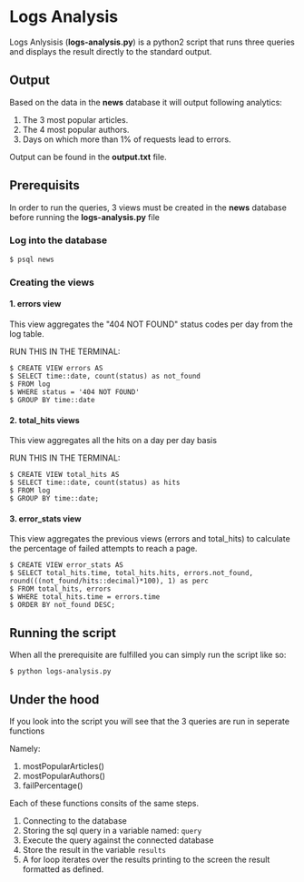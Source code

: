 <!-- What steps need to be taken -->
<!-- What should the user already have installed -->
<!-- What might they have a hard time understanding -->
# Logs Analysis

Logs Anlysisis (**logs-analysis.py**) is a python2 script that runs three queries and displays the result directly to the standard output.

## Output

Based on the data in the __news__ database it will output following analytics:
1. The 3 most popular articles.
2. The 4 most popular authors.
3. Days on which more than 1% of requests lead to errors.

Output can be found in the **output.txt** file.

## Prerequisits

In order to run the queries, 3 views must be created in the __news__ database before running the **logs-analysis.py** file

### Log into the database

```
$ psql news
```

### Creating the views

#### 1. **errors** view

This view aggregates the "404 NOT FOUND" status codes per day from the log table.

RUN THIS IN THE TERMINAL: 
```
$ CREATE VIEW errors AS
$ SELECT time::date, count(status) as not_found
$ FROM log
$ WHERE status = '404 NOT FOUND'
$ GROUP BY time::date
```

#### 2. **total_hits** views

This view aggregates all the hits on a day per day basis

RUN THIS IN THE TERMINAL: 
```
$ CREATE VIEW total_hits AS
$ SELECT time::date, count(status) as hits
$ FROM log
$ GROUP BY time::date;
```

#### 3. **error_stats** view

This view aggregates the previous views (errors and total_hits) to calculate the percentage of failed attempts to reach a page.

```
$ CREATE VIEW error_stats AS
$ SELECT total_hits.time, total_hits.hits, errors.not_found, round(((not_found/hits::decimal)*100), 1) as perc
$ FROM total_hits, errors
$ WHERE total_hits.time = errors.time
$ ORDER BY not_found DESC;
```

## Running the script

When all the prerequisite are fulfilled you can simply run the script like so:
```
$ python logs-analysis.py 
```

## Under the hood

If you look into the script you will see that the 3 queries are run in seperate functions

Namely:
1. mostPopularArticles()
2. mostPopularAuthors()
3. failPercentage()

Each of these functions consits of the same steps.
1. Connecting to the database
2. Storing the sql query in a variable named: ```query```
3. Execute the query against the connected database
4. Store the result in the variable ```results```
5. A for loop iterates over the results printing to the screen the result formatted as defined.



